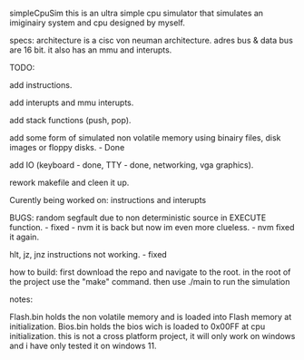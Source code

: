 simpleCpuSim
this is an ultra simple cpu simulator that simulates an imiginairy system and cpu designed by myself.

specs:
architecture is a cisc von neuman architecture.
adres bus & data bus are 16 bit.
it also has an mmu and interupts.

TODO:

add instructions.

add interupts and mmu interupts.

add stack functions (push, pop).

add some form of simulated non volatile memory using binairy files, disk images or floppy disks. - Done

add IO (keyboard - done, TTY - done, networking, vga graphics).

rework makefile and cleen it up.

Curently being worked on:
instructions and interupts

BUGS:
random segfault due to non deterministic source in EXECUTE function. - fixed - nvm it is back but now im even more clueless. - nvm fixed it again.

hlt, jz, jnz instructions not working. - fixed


how to build:
first download the repo and navigate to the root.
in the root of the project use the "make" command.
then use ./main to run the simulation

notes:

Flash.bin holds the non volatile memory and is loaded into Flash memory at initialization.
Bios.bin holds the bios wich is loaded to 0x00FF at cpu initialization.
this is not a cross platform project, it will only work on windows and i have only tested it on windows 11.
